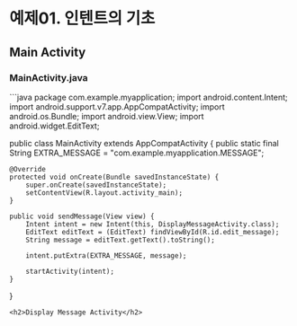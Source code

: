 <h1>예제01. 인텐트의 기초</h1>
<h2>Main Activity</h2>
<h3>MainActivity.java</h3>
```java package com.example.myapplication;
import android.content.Intent;
import android.support.v7.app.AppCompatActivity;
import android.os.Bundle;
import android.view.View;
import android.widget.EditText;

public class MainActivity extends AppCompatActivity {
    public static final String EXTRA_MESSAGE = "com.example.myapplication.MESSAGE";

    @Override
    protected void onCreate(Bundle savedInstanceState) {
        super.onCreate(savedInstanceState);
        setContentView(R.layout.activity_main);
    }

    public void sendMessage(View view) {
        Intent intent = new Intent(this, DisplayMessageActivity.class);
        EditText editText = (EditText) findViewById(R.id.edit_message);
        String message = editText.getText().toString();

        intent.putExtra(EXTRA_MESSAGE, message);

        startActivity(intent);
    }
}
```
<h2>Display Message Activity</h2>
